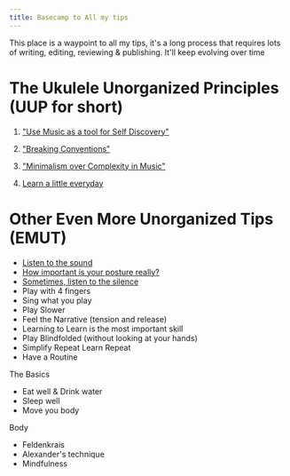 ```yaml
---
title: Basecamp to All my tips
---
```

This place is a waypoint to all my tips, it's a long process that requires lots of writing, editing, reviewing & publishing. It'll keep evolving over time

# The Ukulele Unorganized Principles (UUP for short)

1. ["Use Music as a tool for Self Discovery" ](/notes/freeexpression)

2. ["Breaking Conventions" ](/notes/conventions)

3. ["Minimalism over Complexity in Music"](/notes/minimalism)

4. [Learn a little everyday](/notes/guide-learning)


# Other Even More Unorganized Tips (EMUT)
- [Listen to the sound](/notes/listen) 
- [How important is your posture really?](/notes/posture)
- [Sometimes, listen to the silence](/notes/listen-to-the-silence)
- Play with 4 fingers
- Sing what you play 
- Play Slower
- Feel the Narrative (tension and release)
- Learning to Learn is the most important skill 
- Play Blindfolded (without looking at your hands)
- Simplify Repeat Learn Repeat 
- Have a Routine


The Basics
- Eat well & Drink water
- Sleep well
- Move you body 



Body
- Feldenkrais
- Alexander's technique
- Mindfulness